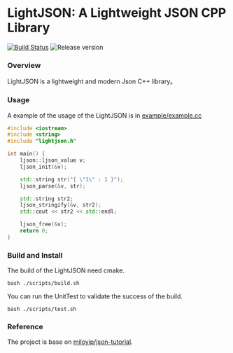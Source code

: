 # LightJSON: A Lightweight JSON CPP Library

[![Build Status](https://travis-ci.com/Shenggan/LightJSON.svg?token=eMRNqxQT1YuqVS1nXpE5&branch=master)](https://travis-ci.com/Shenggan/LightJSON)
![Release version](https://img.shields.io/badge/release-v0.1.0-blue.svg)

### Overview

LightJSON is a lightweight and modern Json C++ library。

### Usage

A example of the usage of the LightJSON is in [example/example.cc](example/example.cc)

```cpp
#include <iostream>
#include <string>
#include "lightjson.h"

int main() {
	ljson::ljson_value v;
	ljson_init(&v);

	std::string str("{ \"1\" : 1 }");
	ljson_parse(&v, str);

	std::string str2;
	ljson_stringify(&v, str2);
	std::cout << str2 << std::endl;

	ljson_free(&v);
	return 0;
}

```

### Build and Install

The build of the LightJSON need cmake.

```shell
bash ./scripts/build.sh
```

You can run the UnitTest to validate the success of the build.

```shell
bash ./scripts/test.sh
```

### Reference
The project is base on [miloyip/json-tutorial](https://github.com/miloyip/json-tutorial).
